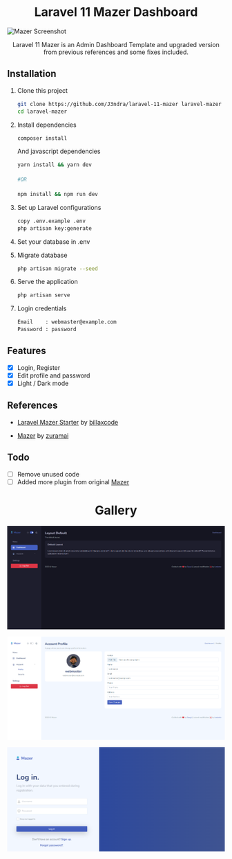 <h1 align="center">Laravel 11 Mazer Dashboard</h1>

![Mazer Screenshot](https://user-images.githubusercontent.com/45036724/167523601-9d20fb17-1989-488f-b619-cb53c0db8898.png)

<p align="center">Laravel 11 Mazer is an Admin Dashboard Template and upgraded version from previous references and some fixes included.</p>
<div align="center">

</div>

## Installation

1. Clone this project
    ```bash
    git clone https://github.com/J3ndra/laravel-11-mazer laravel-mazer
    cd laravel-mazer
    ```
2. Install dependencies

    ```bash
    composer install
    ```

    And javascript dependencies

    ```bash
    yarn install && yarn dev

    #OR

    npm install && npm run dev
    ```

3. Set up Laravel configurations

    ```bash
    copy .env.example .env
    php artisan key:generate
    ```

4. Set your database in .env

5. Migrate database

    ```bash
    php artisan migrate --seed
    ```

6. Serve the application

    ```bash
    php artisan serve
    ```

7. Login credentials

    ```bash
    Email    : webmaster@example.com
    Password : password
    ```

## Features

- [X] Login, Register
- [X] Edit profile and password
- [X] Light / Dark mode

## References

- [Laravel Mazer Starter](https://github.com/billalxcode/laravel-mazer-starter) by [billaxcode](https://github.com/billalxcode)

- [Mazer](https://github.com/zuramai/mazer) by [zuramai](https://github.com/zuramai)

## Todo

- [ ] Remove unused code
- [ ] Added more plugin from original [Mazer](https://github.com/zuramai/mazer)

<h1 align="center">Gallery</h1>

![Mazer Dashboard Screenshot](./screenshots/Screenshot%202024-06-07%20121423.png)

![Mazer Profile Screenshot](./screenshots/Screenshot%202024-06-07%20121439.png)

![Mazer Login Screenshot](./screenshots/Screenshot%202024-06-07%20121451.png)
